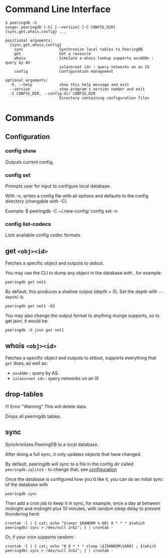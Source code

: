 # Command Line Interface

    $ peeringdb -h
    usage: peeringdb [-h] [--version] [-C CONFIG_DIR] {sync,get,whois,config} ...

    positional arguments:
      {sync,get,whois,config}
        sync                Synchronize local tables to PeeringDB
        get                 Get a resource
        whois               Simulate a whois lookup supports as<ASN> : query by AS
                            ixlans<net id> : query networks on an IX
        config              Configuration management

    optional arguments:
      -h, --help            show this help message and exit
      --version             show program's version number and exit
      -C CONFIG_DIR, --config-dir CONFIG_DIR
                            Directory containing configuration files

# Commands
## Configuration
### config show
Outputs current config.

### config set
Prompts user for input to configure local database.

With -n, writes a config file with all options and defaults to the config directory (changable with -C).

Example:
    $ peeringdb -C ~/.new-config/ config set -n

### config list-codecs
Lists available config codec formats.

## get `<obj><id>`
Fetches a specific object and outputs to stdout.

You may use the CLI to dump any object in the database with <object tag><id>, for example:

    peeringdb get net1

By default, this produces a shallow output (depth = 0). Set the depth with `--depth`/`-D`:

    peeringdb get net1 -D2

You may also change the output format to anything munge supports, so to get json, it would be:

    peeringdb -O json get net1

## whois `<obj><id>`
Fetches a specific object and outputs to stdout, supports everything that `get` does, as well as:

* `as<ASN>` : query by AS
* `ixlans<net id>` : query networks on an IX

## drop-tables

!!! Error "Warning"
    This will delete data.

Drops all peeringdb tables.

## sync
Synchronizes PeeringDB to a local database.

After doing a full sync, it only updates objects that have changed.

By default, peeringdb will sync to a file in the config dir called `peeringdb.sqlite3` - to change that, see [configuration](index.md#configuration)

Once the database is configured how you'd like it, you can do an initial sync of the database with

    peeringdb sync

Then add a cron job to keep it in sync, for example, once a day at between midnight and midnight plus 10 minutes, with random sleep delay to prevent thundering herd:

    crontab -l | { cat; echo "$(expr $RANDOM % 60) 0 * * * $(which peeringdb) sync > /dev/null 2>&1"; } | crontab -

Or, if your cron supports random:

    crontab -l | { cat; echo "0 0 * * * sleep \$[RANDOM\%600] ; $(which peeringdb) sync > /dev/null 2>&1"; } | crontab -
